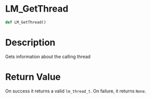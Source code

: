 # LM_GetThread

```python
def LM_GetThread()
```

# Description

Gets information about the calling thread

# Return Value

On success it returns a valid `lm_thread_t`. On failure, it returns `None`.

